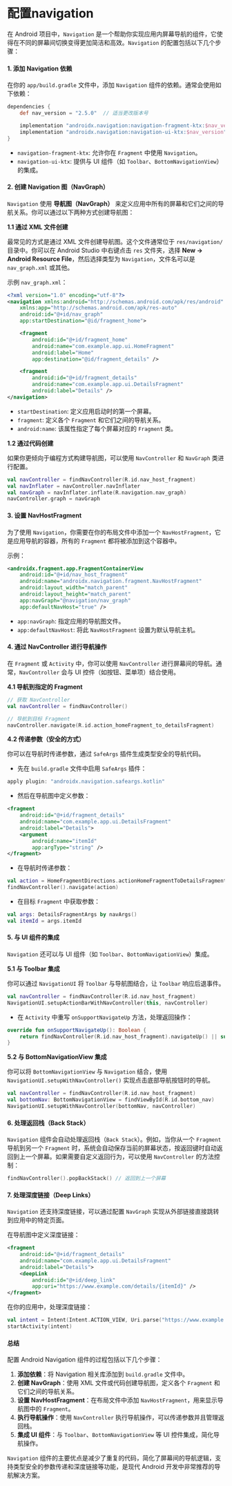 # 配置navigation

在 Android 项目中，`Navigation` 是一个帮助你实现应用内屏幕导航的组件，它使得在不同的屏幕间切换变得更加简洁和高效。`Navigation` 的配置包括以下几个步骤：

#### 1. **添加 Navigation 依赖**

在你的 `app/build.gradle` 文件中，添加 `Navigation` 组件的依赖。通常会使用如下依赖：

```groovy
dependencies {
    def nav_version = "2.5.0"  // 适当更改版本号

    implementation "androidx.navigation:navigation-fragment-ktx:$nav_version"
    implementation "androidx.navigation:navigation-ui-ktx:$nav_version"
}
```

* `navigation-fragment-ktx`: 允许你在 `Fragment` 中使用 `Navigation`。
* `navigation-ui-ktx`: 提供与 UI 组件（如 `Toolbar`、`BottomNavigationView`）的集成。

#### 2. **创建 Navigation 图（NavGraph）**

`Navigation` 使用 **导航图（NavGraph）** 来定义应用中所有的屏幕和它们之间的导航关系。你可以通过以下两种方式创建导航图：

**1.1 通过 XML 文件创建**

最常见的方式是通过 XML 文件创建导航图。这个文件通常位于 `res/navigation/` 目录中。你可以在 Android Studio 中右键点击 `res` 文件夹，选择 **New → Android Resource File**，然后选择类型为 `Navigation`，文件名可以是 `nav_graph.xml` 或其他。

示例 `nav_graph.xml`：

```xml
<?xml version="1.0" encoding="utf-8"?>
<navigation xmlns:android="http://schemas.android.com/apk/res/android"
    xmlns:app="http://schemas.android.com/apk/res-auto"
    android:id="@+id/nav_graph"
    app:startDestination="@id/fragment_home">

    <fragment
        android:id="@+id/fragment_home"
        android:name="com.example.app.ui.HomeFragment"
        android:label="Home"
        app:destination="@id/fragment_details" />

    <fragment
        android:id="@+id/fragment_details"
        android:name="com.example.app.ui.DetailsFragment"
        android:label="Details" />
</navigation>
```

* `startDestination`: 定义应用启动时的第一个屏幕。
* `fragment`: 定义各个 `Fragment` 和它们之间的导航关系。
* `android:name`: 该属性指定了每个屏幕对应的 `Fragment` 类。

**1.2 通过代码创建**

如果你更倾向于编程方式构建导航图，可以使用 `NavController` 和 `NavGraph` 类进行配置。

```kotlin
val navController = findNavController(R.id.nav_host_fragment)
val navInflater = navController.navInflater
val navGraph = navInflater.inflate(R.navigation.nav_graph)
navController.graph = navGraph
```

#### 3. **设置 NavHostFragment**

为了使用 `Navigation`，你需要在你的布局文件中添加一个 `NavHostFragment`，它是应用导航的容器，所有的 `Fragment` 都将被添加到这个容器中。

示例：

```xml
<androidx.fragment.app.FragmentContainerView
    android:id="@+id/nav_host_fragment"
    android:name="androidx.navigation.fragment.NavHostFragment"
    android:layout_width="match_parent"
    android:layout_height="match_parent"
    app:navGraph="@navigation/nav_graph"
    app:defaultNavHost="true" />
```

* `app:navGraph`: 指定应用的导航图文件。
* `app:defaultNavHost`: 将此 `NavHostFragment` 设置为默认导航主机。

#### 4. **通过 NavController 进行导航操作**

在 `Fragment` 或 `Activity` 中，你可以使用 `NavController` 进行屏幕间的导航。通常，`NavController` 会与 UI 控件（如按钮、菜单项）结合使用。

**4.1 导航到指定的 Fragment**

```kotlin
// 获取 NavController
val navController = findNavController()

// 导航到目标 Fragment
navController.navigate(R.id.action_homeFragment_to_detailsFragment)
```

**4.2 传递参数（安全的方式）**

你可以在导航时传递参数，通过 `SafeArgs` 插件生成类型安全的导航代码。

* 先在 `build.gradle` 文件中启用 `SafeArgs` 插件：

```groovy
apply plugin: "androidx.navigation.safeargs.kotlin"
```

* 然后在导航图中定义参数：

```xml
<fragment
    android:id="@+id/fragment_details"
    android:name="com.example.app.ui.DetailsFragment"
    android:label="Details">
    <argument
        android:name="itemId"
        app:argType="string" />
</fragment>
```

* 在导航时传递参数：

```kotlin
val action = HomeFragmentDirections.actionHomeFragmentToDetailsFragment("123")
findNavController().navigate(action)
```

* 在目标 `Fragment` 中获取参数：

```kotlin
val args: DetailsFragmentArgs by navArgs()
val itemId = args.itemId
```

#### 5. **与 UI 组件的集成**

`Navigation` 还可以与 UI 组件（如 `Toolbar`、`BottomNavigationView`）集成。

**5.1 与 Toolbar 集成**

你可以通过 `NavigationUI` 将 `Toolbar` 与导航图结合，让 `Toolbar` 响应后退事件。

```kotlin
val navController = findNavController(R.id.nav_host_fragment)
NavigationUI.setupActionBarWithNavController(this, navController)
```

* 在 `Activity` 中重写 `onSupportNavigateUp` 方法，处理返回操作：

```kotlin
override fun onSupportNavigateUp(): Boolean {
    return findNavController(R.id.nav_host_fragment).navigateUp() || super.onSupportNavigateUp()
}
```

**5.2 与 BottomNavigationView 集成**

你可以将 `BottomNavigationView` 与 `Navigation` 结合，使用 `NavigationUI.setupWithNavController()` 实现点击底部导航按钮时的导航。

```kotlin
val navController = findNavController(R.id.nav_host_fragment)
val bottomNav: BottomNavigationView = findViewById(R.id.bottom_nav)
NavigationUI.setupWithNavController(bottomNav, navController)
```

#### 6. **处理返回栈（Back Stack）**

`Navigation` 组件会自动处理返回栈（`Back Stack`）。例如，当你从一个 `Fragment` 导航到另一个 `Fragment` 时，系统会自动保存当前的屏幕状态，按返回键时自动返回到上一个屏幕。如果需要自定义返回行为，可以使用 `NavController` 的方法控制：

```kotlin
findNavController().popBackStack() // 返回到上一个屏幕
```

#### 7. **处理深度链接（Deep Links）**

`Navigation` 还支持深度链接，可以通过配置 `NavGraph` 实现从外部链接直接跳转到应用中的特定页面。

在导航图中定义深度链接：

```xml
<fragment
    android:id="@+id/fragment_details"
    android:name="com.example.app.ui.DetailsFragment"
    android:label="Details">
    <deepLink
        android:id="@+id/deep_link"
        app:uri="https://www.example.com/details/{itemId}" />
</fragment>
```

在你的应用中，处理深度链接：

```kotlin
val intent = Intent(Intent.ACTION_VIEW, Uri.parse("https://www.example.com/details/123"))
startActivity(intent)
```

#### 总结

配置 Android Navigation 组件的过程包括以下几个步骤：

1. **添加依赖**：将 Navigation 相关库添加到 `build.gradle` 文件中。
2. **创建 NavGraph**：使用 XML 文件或代码创建导航图，定义各个 `Fragment` 和它们之间的导航关系。
3. **设置 NavHostFragment**：在布局文件中添加 `NavHostFragment`，用来显示导航图中的 `Fragment`。
4. **执行导航操作**：使用 `NavController` 执行导航操作，可以传递参数并且管理返回栈。
5. **集成 UI 组件**：与 `Toolbar`、`BottomNavigationView` 等 UI 控件集成，简化导航操作。

`Navigation` 组件的主要优点是减少了重复的代码，简化了屏幕间的导航逻辑，支持类型安全的参数传递和深度链接等功能，是现代 Android 开发中非常推荐的导航解决方案。
